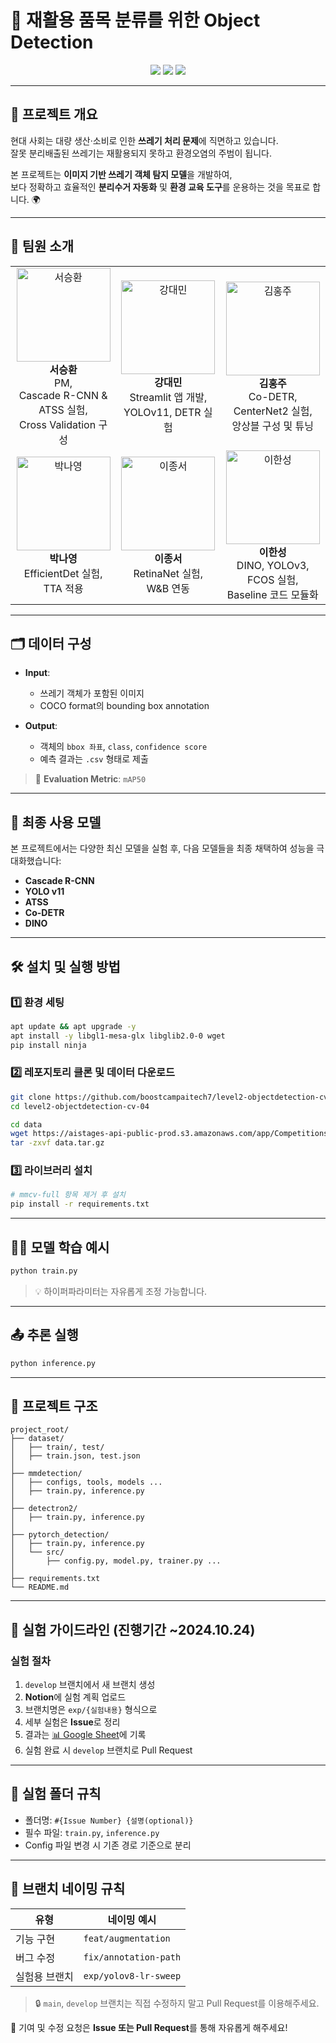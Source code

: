 # 🧠 재활용 품목 분류를 위한 Object Detection 

<div align="center">
  <img src="https://img.shields.io/badge/Python-3.8+-blue?style=for-the-badge&logo=python&logoColor=white">
  <img src="https://img.shields.io/badge/MMDetection-3.x-green?style=for-the-badge&logo=github">
  <img src="https://img.shields.io/badge/Detection-Recycling-blueviolet?style=for-the-badge">
</div>

---

## 🍃 프로젝트 개요

현대 사회는 대량 생산·소비로 인한 **쓰레기 처리 문제**에 직면하고 있습니다.  
잘못 분리배출된 쓰레기는 재활용되지 못하고 환경오염의 주범이 됩니다.

본 프로젝트는 **이미지 기반 쓰레기 객체 탐지 모델**을 개발하여,  
보다 정확하고 효율적인 **분리수거 자동화** 및 **환경 교육 도구**를 운용하는 것을 목표로 합니다. 🌍

---

## 👥 팀원 소개

<table>
  <tr>
    <td align="center">
      <img src="https://github.com/user-attachments/assets/b17ce868-5498-4acf-8831-31829f8f7cbd" width="150px;" alt="서승환"/><br />
      <b>서승환</b><br />
      PM, <br />Cascade R-CNN & ATSS 실험, <br />Cross Validation 구성
    </td>
    <td align="center">
      <img src="https://github.com/user-attachments/assets/7c44b0c5-927a-4c65-8d21-8e240bcf1618" width="150px;" alt="강대민"/><br />
      <b>강대민</b><br />
      Streamlit 앱 개발, <br />YOLOv11, DETR 실험
    </td>
    <td align="center">
      <img src="https://github.com/user-attachments/assets/fc431d0d-51d5-4774-b900-67bc6a2bb2b5" width="150px;" alt="김홍주"/><br />
      <b>김홍주</b><br />
      Co-DETR, CenterNet2 실험, <br />앙상블 구성 및 튜닝
    </td>
  </tr>
  <tr>
    <td align="center">
      <img src="https://github.com/user-attachments/assets/ddebfbe1-317d-4bf7-915c-524e51e5bd69" width="150px;" alt="박나영"/><br />
      <b>박나영</b><br />
      EfficientDet 실험, <br />TTA 적용
    </td>
    <td align="center">
      <img src="https://github.com/user-attachments/assets/d155ec79-8d03-45d4-b703-44a848b9b463" width="150px;" alt="이종서"/><br />
      <b>이종서</b><br />
      RetinaNet 실험, <br />W&B 연동
    </td>
    <td align="center">
      <img src="https://github.com/user-attachments/assets/9a15231a-b69d-447f-9070-f58b29ccdcec" width="150px;" alt="이한성"/><br />
      <b>이한성</b><br />
      DINO, YOLOv3, FCOS 실험, <br />Baseline 코드 모듈화
    </td>
  </tr>
</table>

---

## 🗂 데이터 구성

- **Input**:
  - 쓰레기 객체가 포함된 이미지
  - COCO format의 bounding box annotation

- **Output**:
  - 객체의 `bbox 좌표`, `class`, `confidence score`
  - 예측 결과는 `.csv` 형태로 제출

> 📏 **Evaluation Metric**: `mAP50`
---

## 🚀 최종 사용 모델

본 프로젝트에서는 다양한 최신 모델을 실험 후, 다음 모델들을 최종 채택하여 성능을 극대화했습니다:

-  **Cascade R-CNN**
-  **YOLO v11**
-  **ATSS**
-  **Co-DETR**
-  **DINO**

---

## 🛠 설치 및 실행 방법

### 1️⃣ 환경 세팅

```bash
apt update && apt upgrade -y
apt install -y libgl1-mesa-glx libglib2.0-0 wget
pip install ninja
```

### 2️⃣ 레포지토리 클론 및 데이터 다운로드

```bash
git clone https://github.com/boostcampaitech7/level2-objectdetection-cv-04.git
cd level2-objectdetection-cv-04
```

```bash
cd data
wget https://aistages-api-public-prod.s3.amazonaws.com/app/Competitions/000325/data/data.tar.gz
tar -zxvf data.tar.gz
```

### 3️⃣ 라이브러리 설치

```bash
# mmcv-full 항목 제거 후 설치
pip install -r requirements.txt
```

---

## 🏋️‍♂️ 모델 학습 예시

```bash
python train.py
```

> 💡 하이퍼파라미터는 자유롭게 조정 가능합니다.

---

## 📤 추론 실행

```bash
python inference.py
```

---

## 📁 프로젝트 구조

```
project_root/
├── dataset/
│   ├── train/, test/
│   ├── train.json, test.json
│
├── mmdetection/
│   ├── configs, tools, models ...
│   ├── train.py, inference.py
│
├── detectron2/
│   ├── train.py, inference.py
│
├── pytorch_detection/
│   ├── train.py, inference.py
│   └── src/
│       ├── config.py, model.py, trainer.py ...
│
├── requirements.txt
└── README.md
```

---

## 🧪 실험 가이드라인 (진행기간 ~2024.10.24)

### 실험 절차

1. `develop` 브랜치에서 새 브랜치 생성  
2. **Notion**에 실험 계획 업로드  
3. 브랜치명은 `exp/{실험내용}` 형식으로  
4. 세부 실험은 **Issue**로 정리  
5. 결과는 [📊 Google Sheet](https://docs.google.com/spreadsheets/d/1tuTotQ_ALJQyJPzXt2NMeeyWfkm5csweRrYfWxnff8A/edit?usp=sharing)에 기록  
6. 실험 완료 시 `develop` 브랜치로 Pull Request

---

## 📂 실험 폴더 규칙

- 폴더명: `#{Issue Number} {설명(optional)}`
- 필수 파일: `train.py`, `inference.py`
- Config 파일 변경 시 기존 경로 기준으로 분리

---

## 🌱 브랜치 네이밍 규칙

| 유형       | 네이밍 예시             |
|------------|--------------------------|
| 기능 구현  | `feat/augmentation`     |
| 버그 수정  | `fix/annotation-path`   |
| 실험용 브랜치 | `exp/yolov8-lr-sweep`  |

> 🔒 `main`, `develop` 브랜치는 직접 수정하지 말고 Pull Request를 이용해주세요.

📢 기여 및 수정 요청은 **Issue 또는 Pull Request**를 통해 자유롭게 해주세요!
